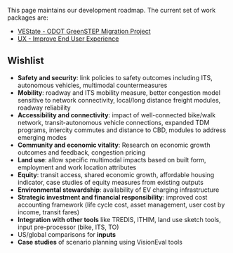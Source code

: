This page maintains our development roadmap.  The current set of work packages are:
  - [VEState - ODOT GreenSTEP Migration Project](https://github.com/gregorbj/VisionEval/milestone/16)
  - [UX - Improve End User Experience](https://github.com/gregorbj/VisionEval/milestone/17)

## Wishlist
* **Safety and security**: link policies to safety outcomes including ITS, autonomous vehicles, multimodal countermeasures
* **Mobility**: roadway and ITS mobility measure, better congestion model sensitive to network connectivity, local/long distance freight modules, roadway reliability 
* **Accessibility and connectivity**: impact of well-connected bike/walk network, transit-autonomous vehicle connections, expanded TDM programs, intercity commutes and distance to CBD, modules to address emerging modes
* **Community and economic vitality**: Research on economic growth outcomes and feedback, congestion pricing
* **Land use**: allow specific multimodal impacts based on built form, employment and work location attributes
* **Equity**: transit access, shared economic growth, affordable housing indicator, case studies of equity measures from existing outputs
* **Environmental stewardship**: availability of EV charging infrastructure
* **Strategic investment and financial responsibility**: improved cost accounting framework (life cycle cost, asset management, user cost by income, transit fares)
* **Integration with other tools** like TREDIS, ITHIM, land use sketch tools, input pre-processor (bike, ITS, TO)
* US/global comparisons for **inputs**
* **Case studies** of scenario planning using VisionEval tools
